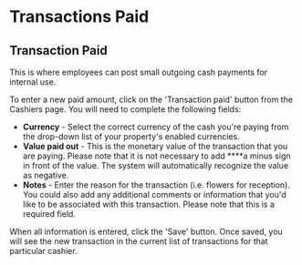 # Transactions Paid

## Transaction Paid

This is where employees can post small outgoing cash payments for internal use.

To enter a new paid amount, click on the 'Transaction paid' button from the Cashiers page. You will need to complete the following fields:

* **Currency** - Select the correct currency of the cash you're paying from the drop-down list of your property's enabled currencies.
* **Value paid out** - This is the monetary value of the transaction that you are paying. Please note that it is not necessary to add ****a minus sign in front of the value. The system will automatically recognize the value as negative.
* **Notes** - Enter the reason for the transaction \(i.e. flowers for reception\). You could also add any additional comments or information that you'd like to be associated with this transaction. Please note that this is a required field. 

When all information is entered, click the 'Save' button. Once saved, you will see the new transaction in the current list of transactions for that particular cashier.

